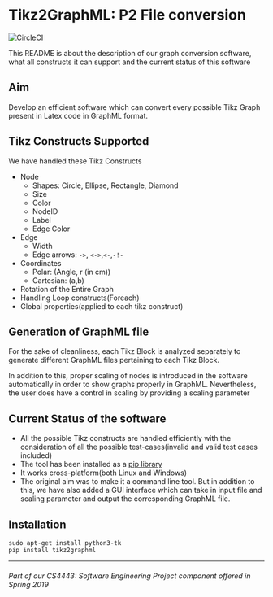 # Tikz2GraphML: P2 File conversion
[![CircleCI](https://circleci.com/gh/ysahil97/tikz-to-yed-graphml/tree/master.svg?style=svg)](https://circleci.com/gh/ysahil97/tikz-to-yed-graphml/tree/master)


This README is about the description of our graph conversion software, what all constructs it can support and the current status of this software


## Aim

Develop an efficient software which can convert every possible Tikz Graph present in Latex code in GraphML format.

## Tikz Constructs Supported

We have handled these Tikz Constructs
* Node
	* Shapes: Circle, Ellipse, Rectangle, Diamond
	* Size
	* Color
	* NodeID
	* Label
	* Edge Color
* Edge
	* Width
	* Edge arrows: `->`, `<->`,`<-`,`-!-`
* Coordinates
	* Polar: (Angle, r (in cm))
	* Cartesian: (a,b)
* Rotation of the Entire Graph
* Handling Loop constructs(Foreach)
* Global properties(applied to each tikz construct)

## Generation of GraphML file
For the sake of cleanliness, each Tikz Block is analyzed separately to generate different GraphML files pertaining to each Tikz Block.

In addition to this, proper scaling of nodes is introduced in the software automatically in order to show graphs properly in GraphML. Nevertheless, the user does have a control in scaling by providing a scaling parameter


## Current Status of the software

* All the possible Tikz constructs are handled efficiently with the consideration of all the possible test-cases(invalid and valid test cases included)
* The tool has been installed as a [pip library](https://pypi.org/project/tikz2graphml/)
* It works cross-platform(both Linux and Windows)
* The original aim was to make it a command line tool. But in addition to this, we have also added a GUI interface which can take in input file and scaling parameter and output the corresponding GraphML file.

## Installation

```
sudo apt-get install python3-tk
pip install tikz2graphml
```

-------

###### Part of our CS4443: Software Engineering Project component offered in Spring 2019

